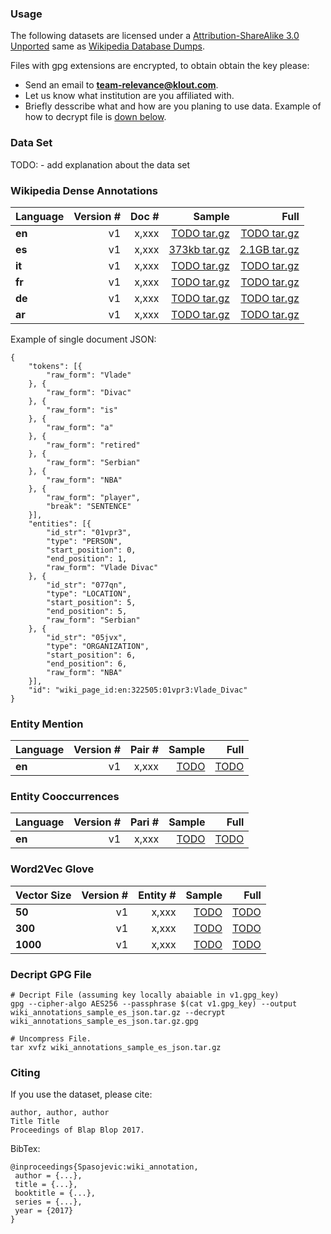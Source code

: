 ### Usage ###

The following datasets are licensed under a [Attribution-ShareAlike 3.0 Unported](https://creativecommons.org/licenses/by-nc-sa/4.0/)
same as [Wikipedia Database Dumps](https://dumps.wikimedia.org/).

Files with gpg extensions are encrypted, to obtain obtain the key please:
  * Send an email to **team-relevance@klout.com**.
  * Let us know what institution are you affiliated with.
  * Briefly desscribe what and how are you planing to use data.
Example of how to decrypt file is [down below](https://github.com/klout/opendata/tree/master/wiki_annotation#decript-gpg-file).

### Data Set ###

TODO: - add explanation about the data set 


### Wikipedia Dense Annotations ###

| Language  | **Version #**  | **Doc #**  | **Sample** | **Full** |
|:----------|---:|-----------:|-----------:|---------:|
| **en**    | v1 | x,xxx  |    [TODO tar.gz ](http://opendata.klout.com/wiki/wiki_annotation/v1/wiki_annotations_sample_en_json.tar.gz)   | [TODO tar.gz ](http://opendata.klout.com/wiki/wiki_annotation/v1/wiki_annotations_en_json.tar.gz)   |
| **es**    | v1 | x,xxx  |    [373kb tar.gz ](http://opendata.klout.com/wiki/wiki_annotation/v1/wiki_annotations_sample_es_json.tar.gz)   | [2.1GB tar.gz ](http://opendata.klout.com/wiki/wiki_annotation/v1/wiki_annotations_es_json.tar.gz)   |
| **it**    | v1 | x,xxx  |    [TODO tar.gz ](http://opendata.klout.com/wiki/wiki_annotation/v1/wiki_annotations_sample_it_json.tar.gz)   | [TODO tar.gz ](http://opendata.klout.com/wiki/wiki_annotation/v1/wiki_annotations_it_json.tar.gz)   |
| **fr**    | v1 | x,xxx  |    [TODO tar.gz ](http://opendata.klout.com/wiki/wiki_annotation/v1/wiki_annotations_sample_fr_json.tar.gz)   | [TODO tar.gz ](http://opendata.klout.com/wiki/wiki_annotation/v1/wiki_annotations_fr_json.tar.gz)   |
| **de**    | v1 | x,xxx  |    [TODO tar.gz ](http://opendata.klout.com/wiki/wiki_annotation/v1/wiki_annotations_sample_de_json.tar.gz)   | [TODO tar.gz ](http://opendata.klout.com/wiki/wiki_annotation/v1/wiki_annotations_de_json.tar.gz)   |
| **ar**    | v1 | x,xxx  |    [TODO tar.gz ](http://opendata.klout.com/wiki/wiki_annotation/v1/wiki_annotations_sample_ar_json.tar.gz)   | [TODO tar.gz ](http://opendata.klout.com/wiki/wiki_annotation/v1/wiki_annotations_ar_json.tar.gz)   |

Example of single document JSON:
```
{
	"tokens": [{
		"raw_form": "Vlade"
	}, {
		"raw_form": "Divac"
	}, {
		"raw_form": "is"
	}, {
		"raw_form": "a"
	}, {
		"raw_form": "retired"
	}, {
		"raw_form": "Serbian"
	}, {
		"raw_form": "NBA"
	}, {
		"raw_form": "player",
		"break": "SENTENCE"
	}],
	"entities": [{
		"id_str": "01vpr3",
		"type": "PERSON",
		"start_position": 0,
		"end_position": 1,
		"raw_form": "Vlade Divac"
	}, {
		"id_str": "077qn",
		"type": "LOCATION",
		"start_position": 5,
		"end_position": 5,
		"raw_form": "Serbian"
	}, {
		"id_str": "05jvx",
		"type": "ORGANIZATION",
		"start_position": 6,
		"end_position": 6,
		"raw_form": "NBA"
	}],
	"id": "wiki_page_id:en:322505:01vpr3:Vlade_Divac"
}
```

### Entity Mention ###

| Language  | **Version #**  | **Pair #**  | **Sample** | **Full** |
|:----------|---:|-----------:|-----------:|---------:|
| **en**    | v1 | x,xxx  |    [TODO](http://opendata.klout.com/wiki/wiki_annotation/v1/wiki_annotations_sample_en_json.tar.gz)   | [TODO](http://opendata.klout.com/wiki/wiki_annotation/v1/wiki_annotations_en_json.tar.gz)   |

### Entity Cooccurrences ###

| Language  | **Version #**  | **Pari #**  | **Sample** | **Full** |
|:----------|---:|-----------:|-----------:|---------:|
| **en**    | v1 | x,xxx  |    [TODO](http://opendata.klout.com/wiki/wiki_annotation/v1/wiki_annotations_sample_en_json.tar.gz)   | [TODO](http://opendata.klout.com/wiki/wiki_annotation/v1/wiki_annotations_en_json.tar.gz)   |


### Word2Vec Glove ###

| Vector Size  | **Version #**  | **Entity #**  | **Sample** | **Full** |
|:----------|---:|-----------:|-----------:|---------:|
| **50**    | v1 | x,xxx  |    [TODO](http://opendata.klout.com/wiki/wiki_annotation/v1/wiki_annotations_sample_en_json.tar.gz)   | [TODO](http://opendata.klout.com/wiki/wiki_annotation/v1/wiki_annotations_en_json.tar.gz)   |
| **300**    | v1 | x,xxx  |    [TODO](http://opendata.klout.com/wiki/wiki_annotation/v1/wiki_annotations_sample_en_json.tar.gz)   | [TODO](http://opendata.klout.com/wiki/wiki_annotation/v1/wiki_annotations_en_json.tar.gz)   |
| **1000**    | v1 | x,xxx  |    [TODO](http://opendata.klout.com/wiki/wiki_annotation/v1/wiki_annotations_sample_en_json.tar.gz)   | [TODO](http://opendata.klout.com/wiki/wiki_annotation/v1/wiki_annotations_en_json.tar.gz)   |


### Decript GPG File ###

```
# Decript File (assuming key locally abaiable in v1.gpg_key)
gpg --cipher-algo AES256 --passphrase $(cat v1.gpg_key) --output wiki_annotations_sample_es_json.tar.gz --decrypt wiki_annotations_sample_es_json.tar.gz.gpg

# Uncompress File. 
tar xvfz wiki_annotations_sample_es_json.tar.gz
```

### Citing ###


If you use the dataset, please cite:
```
author, author, author
Title Title 
Proceedings of Blap Blop 2017.
```

BibTex:
```
@inproceedings{Spasojevic:wiki_annotation,
 author = {...},
 title = {...},
 booktitle = {...},
 series = {...},
 year = {2017}
}
```

